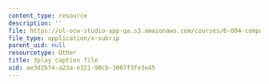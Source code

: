 ```yaml
---
content_type: resource
description: ''
file: https://ol-ocw-studio-app-qa.s3.amazonaws.com/courses/6-004-computation-structures-spring-2017/ae3d2bf4a23ae32190cb3007f3fe3e45_uUKJPnwlbRI.srt
file_type: application/x-subrip
parent_uid: null
resourcetype: Other
title: 3play caption file
uid: ae3d2bf4-a23a-e321-90cb-3007f3fe3e45
---
```

